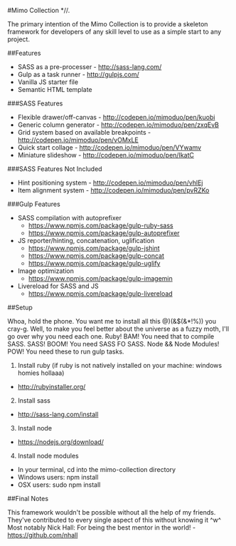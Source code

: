 #Mimo Collection *//.

The primary intention of the Mimo Collection is to provide a skeleton framework for developers of any skill level to use as a simple start to any project.


##Features

* SASS as a pre-processer - http://sass-lang.com/
* Gulp as a task runner - http://gulpjs.com/
* Vanilla JS starter file
* Semantic HTML template


###SASS Features

* Flexible drawer/off-canvas - http://codepen.io/mimoduo/pen/kuobi
* Generic column generator - http://codepen.io/mimoduo/pen/zxqEvB
* Grid system based on available breakpoints - http://codepen.io/mimoduo/pen/vOMxLE
* Quick start collage - http://codepen.io/mimoduo/pen/VYwamv
* Miniature slideshow - http://codepen.io/mimoduo/pen/IkatC


###SASS Features Not Included

* Hint positioning system - http://codepen.io/mimoduo/pen/vhlEj
* Item alignment system - http://codepen.io/mimoduo/pen/pvRZKo


###Gulp Features

* SASS compilation with autoprefixer
  * https://www.npmjs.com/package/gulp-ruby-sass
  * https://www.npmjs.com/package/gulp-autoprefixer
* JS reporter/hinting, concatenation, uglification
  * https://www.npmjs.com/package/gulp-jshint
  * https://www.npmjs.com/package/gulp-concat
  * https://www.npmjs.com/package/gulp-uglify
* Image optimization
  * https://www.npmjs.com/package/gulp-imagemin
* Livereload for SASS and JS
  * https://www.npmjs.com/package/gulp-livereload


##Setup

Whoa, hold the phone. You want me to install all this @)(&$(&*!%)) you cray-g. Well, to make you feel better about the universe as a fuzzy moth, I'll go over why you need each one. Ruby! BAM! You need that to compile SASS. SASS! BOOM! You need SASS FO SASS. Node && Node Modules! POW! You need these to run gulp tasks.

1. Install ruby (if ruby is not natively installed on your machine: windows homies hollaaa)
  * http://rubyinstaller.org/
2. Install sass
  * http://sass-lang.com/install
3. Install node
  * https://nodejs.org/download/
4. Install node modules
  * In your terminal, cd into the mimo-collection directory
  * Windows users: npm install
  * OSX users: sudo npm install


##Final Notes

This framework wouldn't be possible without all the help of my friends. They've contributed to every single aspect of this without knowing it ^w^ Most notably Nick Hall: For being the best mentor in the world! - https://github.com/nhall
